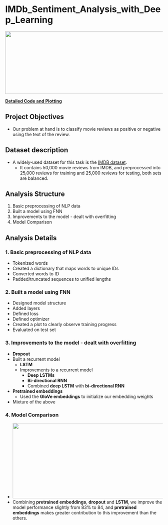 # IMDb_Sentiment_Analysis_with_Deep_Learning

<img src="https://github.com/will-zw-wang/IMDb_Sentiment_Analysis_Using_Deep_Learning/blob/master/images/IMDb_image.jpg" width="960" height="200">

[**Detailed Code and Plotting**](https://github.com/will-zw-wang/IMDb_Sentiment_Analysis_Using_Deep_Learning/blob/master/IMDb_Sentiment_Analysis_Using_Deep_Learning.ipynb)

## Project Objectives

- Our problem at hand is to classify movie reviews as positive or negative using the text of the review.

## Dataset description
- A widely-used dataset for this task is the [IMDB dataset](https://www.tensorflow.org/api_docs/python/tf/keras/datasets/imdb). 
  - It contains 50,000 movie reviews from IMDB, and preprocessed into 25,000 reviews for training and 25,000 reviews for testing, both sets are balanced.
  
## Analysis Structure
1. Basic preprocessing of NLP data
2. Built a model using FNN
3. Improvements to the model - dealt with overfitting
4. Model Comparison

## Analysis Details

### 1. Basic preprocessing of NLP data
- Tokenized words
- Created a dictionary that maps words to unique IDs
- Converted words to ID
- Padded/truncated sequences to unified lengths

### 2. Built a model using **FNN**
- Designed model structure
- Added layers
- Defined loss
- Defined optimizer
- Created a plot to clearly observe training progress
- Evaluated on test set

### 3. Improvements to the model - dealt with overfitting
- **Dropout**
- Built a recurrent model
  - **LSTM**
  - Improvements to a recurrent model
    - **Deep LSTMs**
    - **Bi-directional RNN**
    - Combined **deep LSTM** with **bi-directional RNN**
- **Pretrained embeddings**
  - Used the **GloVe embeddings** to initialize our embedding weights
- Mixture of the above 

### 4. Model Comparison
- <img src="https://github.com/will-zw-wang/IMDb_Sentiment_Analysis_Using_Deep_Learning/blob/master/images/Model_performance_comparison.png" width="500" height="240"> 
- Combining **pretrained embeddings**, **dropout** and **LSTM**, we improve the model performance slightly from 83% to 84, and **pretrained embeddings** makes greater contribution to this improvement than the others.
